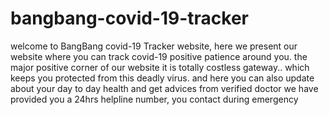 # bangbang-covid-19-tracker
welcome to BangBang covid-19 Tracker website, here we present our website where you can track covid-19 positive patience around you.
the major positive corner of our website it is totally costless gateway.. which keeps you protected from this deadly virus.
and here you can also update about your day to day health and get advices from verified doctor
we have provided you a 24hrs helpline number, you contact during emergency
